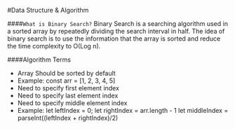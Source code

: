 #Data Structure & Algorithm

####`What is Binary Search?`
Binary Search is a searching algorithm used in a sorted array by repeatedly dividing the search interval in half. The idea of binary search is to use the information that the array is sorted and reduce the time complexity to O(Log n).

####Algorithm Terms

- Array Should be sorted by default
- Example: const arr = [1, 2, 3, 4, 5]
- Need to specify first element index
- Need to specify last element index
- Need to specify middle element index
- Example:
  let leftIndex = 0;
  let rightIndex = arr.length - 1
  let middleIndex = parseInt((leftIndex + rightIndex)/2)
